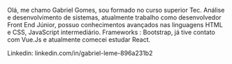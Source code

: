 Olá, me chamo Gabriel Gomes, sou formado no curso superior Tec. Análise e desenvolvimento de sistemas, atualmente trabalho como desenvolvedor Front End Júnior, possuo conhecimentos avançados nas linguagens HTML e CSS, JavaScript intermediário. Frameworks : Bootstrap, já tive contato com Vue.Js e atualmente comecei estudar React.

Linkedin: linkedin.com/in/gabriel-leme-896a231b2
